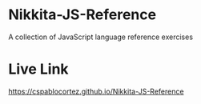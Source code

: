 # Nikkita-JS-Reference
 A collection of JavaScript language reference exercises


 # Live Link

 https://cspablocortez.github.io/Nikkita-JS-Reference
